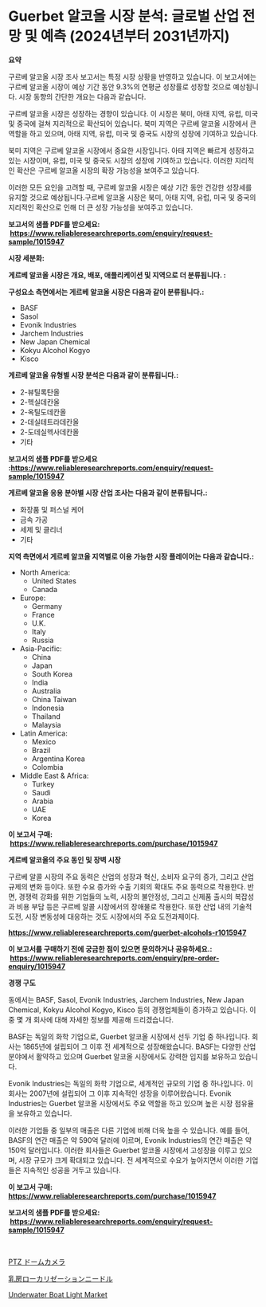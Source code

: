 <p><h1>Guerbet 알코올 시장 분석: 글로벌 산업 전망 및 예측 (2024년부터 2031년까지)</h1></p><p><strong>요약</strong></p>
<p><p>구르베 알코올 시장 조사 보고서는 특정 시장 상황을 반영하고 있습니다. 이 보고서에는 구르베 알코올 시장이 예상 기간 동안 9.3%의 연평균 성장률로 성장할 것으로 예상됩니다. 시장 동향의 간단한 개요는 다음과 같습니다.</p><p>구르베 알코올 시장은 성장하는 경향이 있습니다. 이 시장은 북미, 아태 지역, 유럽, 미국 및 중국에 걸쳐 지리적으로 확산되어 있습니다. 북미 지역은 구르베 알코올 시장에서 큰 역할을 하고 있으며, 아태 지역, 유럽, 미국 및 중국도 시장의 성장에 기여하고 있습니다.</p><p>북미 지역은 구르베 알코올 시장에서 중요한 시장입니다. 아태 지역은 빠르게 성장하고 있는 시장이며, 유럽, 미국 및 중국도 시장의 성장에 기여하고 있습니다. 이러한 지리적인 확산은 구르베 알코올 시장의 확장 가능성을 보여주고 있습니다.</p><p>이러한 모든 요인을 고려할 때, 구르베 알코올 시장은 예상 기간 동안 건강한 성장세를 유지할 것으로 예상됩니다.구르베 알코올 시장은 북미, 아태 지역, 유럽, 미국 및 중국의 지리적인 확산으로 인해 더 큰 성장 가능성을 보여주고 있습니다.</p></p>
<p><strong>보고서의 샘플 PDF를 받으세요: &nbsp;<a href="https://www.reliableresearchreports.com/enquiry/request-sample/1015947">https://www.reliableresearchreports.com/enquiry/request-sample/1015947</a></strong></p>
<p><strong>시장 세분화:</strong></p>
<p><strong> 게르베 알코올 시장은 개요, 배포, 애플리케이션 및 지역으로 더 분류됩니다. :</strong></p>
<p><strong>구성요소 측면에서는 게르베 알코올 시장은 다음과 같이 분류됩니다.:</strong></p>
<p><ul><li>BASF</li><li>Sasol</li><li>Evonik Industries</li><li>Jarchem Industries</li><li>New Japan Chemical</li><li>Kokyu Alcohol Kogyo</li><li>Kisco</li></ul></p>
<p><strong> 게르베 알코올 유형별 시장 분석은 다음과 같이 분류됩니다.:</strong></p>
<p><ul><li>2-뷰틸록탄올</li><li>2-헥실데칸올</li><li>2-옥틸도데칸올</li><li>2-데실테트라데칸올</li><li>2-도데실헥사데칸올</li><li>기타</li></ul></p>
<p><strong>보고서의 샘플 PDF를 받으세요 :<a href="https://www.reliableresearchreports.com/enquiry/request-sample/1015947">https://www.reliableresearchreports.com/enquiry/request-sample/1015947</a></strong></p>
<p><strong> 게르베 알코올 응용 분야별 시장 산업 조사는 다음과 같이 분류됩니다.:</strong></p>
<p><ul><li>화장품 및 퍼스널 케어</li><li>금속 가공</li><li>세제 및 클리너</li><li>기타</li></ul></p>
<p><strong>지역 측면에서 게르베 알코올 지역별로 이용 가능한 시장 플레이어는 다음과 같습니다.:</strong></p>
<p><ul>
    <li>
        North America:
        <ul>
            <li>United States</li>
            <li>Canada</li>
        </ul>
    </li>
    <li>
        Europe:
        <ul>
            <li>Germany</li>
            <li>France</li>
            <li>U.K.</li>
            <li>Italy</li>
            <li>Russia</li>
        </ul>
    </li>
    <li>
        Asia-Pacific:
        <ul>
            <li>China</li>
            <li>Japan</li>
            <li>South Korea</li>
            <li>India</li>
            <li>Australia</li>
            <li>China Taiwan</li>
            <li>Indonesia</li>
            <li>Thailand</li>
            <li>Malaysia</li>
        </ul>
    </li>
    <li>
        Latin America:
        <ul>
            <li>Mexico</li>
            <li>Brazil</li>
            <li>Argentina Korea</li>
            <li>Colombia</li>
        </ul>
    </li>
    <li>
        Middle East & Africa:
        <ul>
            <li>Turkey</li>
            <li>Saudi</li>
            <li>Arabia</li>
            <li>UAE</li>
            <li>Korea</li>
        </ul>
    </li>
    </ul></p>
<p><strong>이 보고서 구매: &nbsp;<a href="https://www.reliableresearchreports.com/purchase/1015947">https://www.reliableresearchreports.com/purchase/1015947</a></strong></p>
<p><strong>게르베 알코올의 주요 동인 및 장벽 시장</strong></p>
<p><p>구르베 알콜 시장의 주요 동력은 산업의 성장과 혁신, 소비자 요구의 증가, 그리고 산업 규제의 변화 등이다. 또한 수요 증가와 수출 기회의 확대도 주요 동력으로 작용한다. 반면, 경쟁력 강화를 위한 기업들의 노력, 시장의 불안정성, 그리고 신제품 출시의 복잡성과 비용 부담 등은 구르베 알콜 시장에서의 장애물로 작용한다. 또한 산업 내의 기술적 도전, 시장 변동성에 대응하는 것도 시장에서의 주요 도전과제이다.</p></p>
<p><strong><a href="https://www.reliableresearchreports.com/guerbet-alcohols-r1015947">https://www.reliableresearchreports.com/guerbet-alcohols-r1015947</a></strong></p>
<p><strong>이 보고서를 구매하기 전에 궁금한 점이 있으면 문의하거나 공유하세요.: &nbsp;<a href="https://www.reliableresearchreports.com/enquiry/pre-order-enquiry/1015947">https://www.reliableresearchreports.com/enquiry/pre-order-enquiry/1015947</a></strong></p>
<p><strong>경쟁 구도</strong></p>
<p><p>동에서는 BASF, Sasol, Evonik Industries, Jarchem Industries, New Japan Chemical, Kokyu Alcohol Kogyo, Kisco 등의 경쟁업체들이 증가하고 있습니다. 이 중 몇 개 회사에 대해 자세한 정보를 제공해 드리겠습니다.</p><p>BASF는 독일의 화학 기업으로, Guerbet 알코올 시장에서 선두 기업 중 하나입니다. 회사는 1865년에 설립되어 그 이후 전 세계적으로 성장해왔습니다. BASF는 다양한 산업 분야에서 활약하고 있으며 Guerbet 알코올 시장에서도 강력한 입지를 보유하고 있습니다.</p><p>Evonik Industries는 독일의 화학 기업으로, 세계적인 규모의 기업 중 하나입니다. 이 회사는 2007년에 설립되어 그 이후 지속적인 성장을 이루어왔습니다. Evonik Industries는 Guerbet 알코올 시장에서도 주요 역할을 하고 있으며 높은 시장 점유율을 보유하고 있습니다.</p><p>이러한 기업들 중 일부의 매출은 다른 기업에 비해 더욱 높을 수 있습니다. 예를 들어, BASF의 연간 매출은 약 590억 달러에 이르며, Evonik Industries의 연간 매출은 약 150억 달러입니다. 이러한 회사들은 Guerbet 알코올 시장에서 고성장을 이루고 있으며, 시장 규모가 크게 확대되고 있습니다. 전 세계적으로 수요가 높아지면서 이러한 기업들은 지속적인 성공을 거두고 있습니다.</p></p>
<p><strong>이 보고서 구매: &nbsp; <a href="https://www.reliableresearchreports.com/purchase/1015947">https://www.reliableresearchreports.com/purchase/1015947</a></strong></p>
<p><strong>보고서의 샘플 PDF를 받으세요: &nbsp;<a href="https://www.reliableresearchreports.com/enquiry/request-sample/1015947">https://www.reliableresearchreports.com/enquiry/request-sample/1015947</a></strong><strong></strong></p>
<p>&nbsp;</p>
<p><p><a href="https://github.com/xtkhtofdt934839/Market-Research-Report-List-1/blob/main/820503540887.md">PTZ ドームカメラ</a></p><p><a href="https://github.com/KaydenJohns1964/Market-Research-Report-List-1/blob/main/645266531811.md">乳房ローカリゼーションニードル</a></p><p><a href="https://github.com/mancsybtousav/Market-Research-Report-List-2/blob/main/underwater-boat-light-market.md">Underwater Boat Light Market</a></p></p>